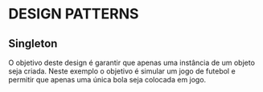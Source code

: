 ﻿# DESIGN PATTERNS

## Singleton

O objetivo deste design é garantir que apenas uma instância de um objeto seja criada. Neste exemplo o objetivo é simular um jogo de futebol e permitir que apenas uma única bola seja colocada em jogo.
